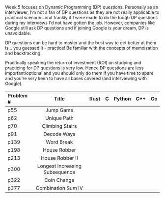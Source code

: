Week 5 focuses on Dynamic Programming (DP) questions. Personally as an interviewer, I'm not a fan of DP questions as they are not really applicable to practical scenarios and frankly if I were made to do the tough DP questions during my interviews I'd not have gotten the job. However, companies like Google still ask DP questions and if joining Google is your dream, DP is unavoidable.

DP questions can be hard to master and the best way to get better at them is... you guessed it - practice! Be familiar with the concepts of memoization and backtracking.

Practically speaking the return of investment (ROI) on studying and practicing for DP questions is very low. Hence DP questions are less important/optional and you should only do them if you have time to spare and you're very keen to have all bases covered (and interviewing with Google).

| Problem # | Title			| Rust | C   | Python | C++  | Go   | 
| :-------  | :---------------------:	| :--: | :--:| :----: | :--: | :--: |
| p55 | Jump Game			|      |     |        |      |      |
| p62 | Unique Path			|      |     |        |      |      |
| p70 | Climbing Stairs			|      |     |        |      |      |
| p91 | Decode Ways			|      |     |	      |      |      | 
| p139| Word Break			|      |     |        |      |      |
| p198| House Robber			|      |     |        |      |      |
| p213| House Robber II			|      |     |        |      |      |
| p300| Longest Increasing Subsequence  |      |     |        |      |      |
| p322| Coin Change			|      |     |        |      |      |
| p377| Combination Sum IV		|      |     |        |      |      |
